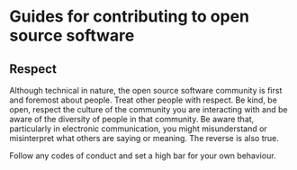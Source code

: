 # Guides for contributing to open source software

## Respect

Although technical in nature, the open source software community is first and foremost about people. Treat other people with respect. Be kind, be open, respect the culture of the community you are interacting with and be aware of the diversity of people in that community. Be aware that, particularly in electronic communication, you might misunderstand or misinterpret what others are saying or meaning. The reverse is also true.

Follow any codes of conduct and set a high bar for your own behaviour.
